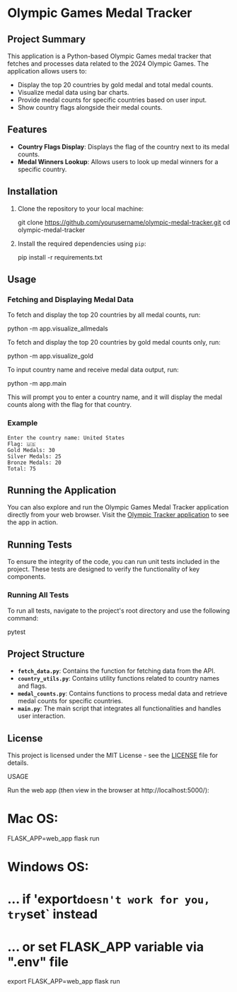 
# Olympic Games Medal Tracker

## Project Summary

This application is a Python-based Olympic Games medal tracker that fetches and processes data related to the 2024 Olympic Games. The application allows users to:

- Display the top 20 countries by gold medal and total medal counts.
- Visualize medal data using bar charts.
- Provide medal counts for specific countries based on user input.
- Show country flags alongside their medal counts.

## Features

- **Country Flags Display**: Displays the flag of the country next to its medal counts.
- **Medal Winners Lookup**: Allows users to look up medal winners for a specific country.

## Installation

1. Clone the repository to your local machine:

   git clone https://github.com/yourusername/olympic-medal-tracker.git
   cd olympic-medal-tracker
   

2. Install the required dependencies using `pip`:

   pip install -r requirements.txt


## Usage

### Fetching and Displaying Medal Data

To fetch and display the top 20 countries by all medal counts, run:

python -m app.visualize_allmedals

To fetch and display the top 20 countries by gold medal counts only, run:

python -m app.visualize_gold

To input country name and receive medal data output, run:

python -m app.main

This will prompt you to enter a country name, and it will display the medal counts along with the flag for that country.

### Example

```
Enter the country name: United States
Flag: 🇺🇸
Gold Medals: 30
Silver Medals: 25
Bronze Medals: 20
Total: 75
```

## Running the Application

You can also explore and run the Olympic Games Medal Tracker application directly from your web browser. Visit the [Olympic Tracker application](https://olympic-tracker-1.onrender.com/) to see the app in action.

## Running Tests

To ensure the integrity of the code, you can run unit tests included in the project. These tests are designed to verify the functionality of key components.

### Running All Tests

To run all tests, navigate to the project's root directory and use the following command:

pytest

## Project Structure

- **`fetch_data.py`**: Contains the function for fetching data from the API.
- **`country_utils.py`**: Contains utility functions related to country names and flags.
- **`medal_counts.py`**: Contains functions to process medal data and retrieve medal counts for specific countries.
- **`main.py`**: The main script that integrates all functionalities and handles user interaction.

## License

This project is licensed under the MIT License - see the [LICENSE](LICENSE) file for details.

USAGE

Run the web app (then view in the browser at http://localhost:5000/):

# Mac OS:
FLASK_APP=web_app flask run

# Windows OS:
# ... if 'export` doesn't work for you, try `set` instead
# ... or set FLASK_APP variable via ".env" file
export FLASK_APP=web_app
flask run